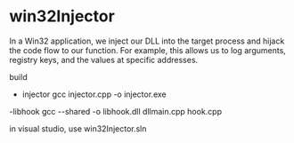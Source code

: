 # win32Injector
In a Win32 application, we inject our DLL into the target process and hijack the code flow to our function. 
For example, this allows us to log arguments, registry keys, and the values at specific addresses.

build
- injector
gcc injector.cpp -o injector.exe

-libhook
gcc --shared -o libhook.dll dllmain.cpp hook.cpp 

in visual studio, use win32Injector.sln
